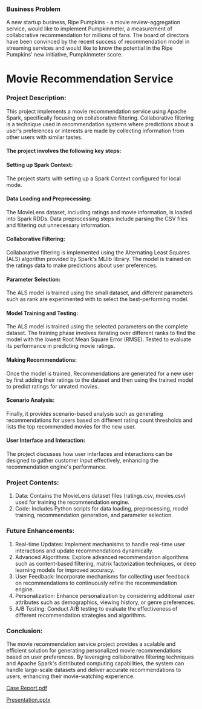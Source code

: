 ### Business Problem
A new startup business, Ripe Pumpkins - a movie review-aggregation service, would like to implement Pumpkinmeter, a measurement of collaborative recommendation for millions of fans. The board of directors have been convinced by the recent success of recommendation model in streaming services and would like to know the potential in the Ripe Pumpkins' new initiative, Pumpkinmeter score.

# Movie Recommendation Service

### Project Description:
This project implements a movie recommendation service using Apache Spark, specifically focusing on collaborative filtering. Collaborative filtering is a technique used in recommendation systems where predictions about a user's preferences or interests are made by collecting information from other users with similar tastes.

#### The project involves the following key steps:
#### Setting up Spark Context:
The project starts with setting up a Spark Context configured for local mode.
#### Data Loading and Preprocessing: 
The MovieLens dataset, including ratings and movie information, is loaded into Spark RDDs. Data preprocessing steps include parsing the CSV files and filtering out unnecessary information.
#### Collaborative Filtering: 
Collaborative filtering is implemented using the Alternating Least Squares (ALS) algorithm provided by Spark's MLlib library. The model is trained on the ratings data to make predictions about user preferences.
#### Parameter Selection: 
The ALS model is trained using the small dataset, and different parameters such as rank are experimented with to select the best-performing model.
#### Model Training and Testing: 
The ALS model is trained using the selected parameters on the complete dataset. The training phase involves iterating over different ranks to find the model with the lowest Root Mean Square Error (RMSE). Tested to evaluate its performance in predicting movie ratings.
#### Making Recommendations:
Once the model is trained, Recommendations are generated for a new user by first adding their ratings to the dataset and then using the trained model to predict ratings for unrated movies.
#### Scenario Analysis: 
Finally, it provides scenario-based analysis such as generating recommendations for users based on different rating count thresholds and lists the top recommended movies for the new user.
#### User Interface and Interaction:
The project discusses how user interfaces and interactions can be designed to gather customer input effectively, enhancing the recommendation engine's performance.

### Project Contents:

1. Data: Contains the MovieLens dataset files (ratings.csv, movies.csv) used for training the recommendation engine.
2. Code: Includes Python scripts for data loading, preprocessing, model training, recommendation generation, and parameter selection.

### Future Enhancements:

1. Real-time Updates: Implement mechanisms to handle real-time user interactions and update recommendations dynamically.
2. Advanced Algorithms: Explore advanced recommendation algorithms such as content-based filtering, matrix factorization techniques, or deep learning models for improved accuracy.
3. User Feedback: Incorporate mechanisms for collecting user feedback on recommendations to continuously refine the recommendation engine.
4. Personalization: Enhance personalization by considering additional user attributes such as demographics, viewing history, or genre preferences.
5. A/B Testing: Conduct A/B testing to evaluate the effectiveness of different recommendation strategies and algorithms.

### Conclusion:

The movie recommendation service project provides a scalable and efficient solution for generating personalized movie recommendations based on user preferences. By leveraging collaborative filtering techniques and Apache Spark's distributed computing capabilities, the system can handle large-scale datasets and deliver accurate recommendations to users, enhancing their movie-watching experience.

[Case Report.pdf](https://github.com/srimallipudi/-Movie-Recommendation-Service-using-Apache-Spark/files/14779327/Case.Report.pdf)

[Presentation.pptx](https://github.com/srimallipudi/-Movie-Recommendation-Service-using-Apache-Spark/files/14779329/Presentation.pptx)

